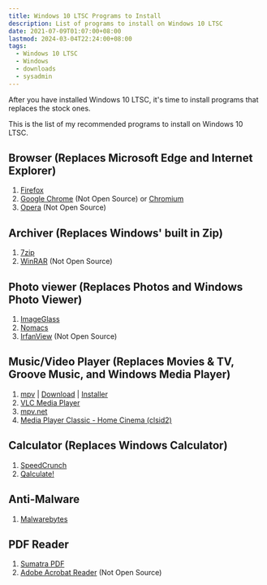 ```yaml
---
title: Windows 10 LTSC Programs to Install
description: List of programs to install on Windows 10 LTSC
date: 2021-07-09T01:07:00+08:00
lastmod: 2024-03-04T22:24:00+08:00
tags:
  - Windows 10 LTSC
  - Windows
  - downloads
  - sysadmin
---
```

After you have installed Windows 10 LTSC, it's time to install programs that replaces the stock ones.

This is the list of my recommended programs to install on Windows 10 LTSC.

## Browser (Replaces Microsoft Edge and Internet Explorer)
1. [Firefox](https://www.mozilla.org/en-US/firefox/new/)
2. [Google Chrome](https://www.google.com/intl/en_us/chrome/) (Not Open Source) or [Chromium](https://www.chromium.org)
3. [Opera](https://www.opera.com) (Not Open Source)

## Archiver (Replaces Windows' built in Zip)
1. [7zip](https://www.7-zip.org)
2. [WinRAR](https://www.win-rar.com) (Not Open Source)

## Photo viewer (Replaces Photos and Windows Photo Viewer)
1. [ImageGlass](https://imageglass.org)
2. [Nomacs](https://nomacs.org)
3. [IrfanView](https://www.irfanview.com) (Not Open Source)

## Music/Video Player (Replaces Movies & TV, Groove Music, and Windows Media Player)
1. [mpv](https://mpv.io) | [Download](https://sourceforge.net/projects/mpv-player-windows/files/) | [Installer](https://github.com/rossy/mpv-install)
2. [VLC Media Player](https://www.videolan.org)
3. [mpv.net](https://github.com/stax76/mpv.net)
4. [Media Player Classic - Home Cinema (clsid2)](https://github.com/clsid2/mpc-hc)

## Calculator (Replaces Windows Calculator)
1. [SpeedCrunch](https://speedcrunch.org)
2. [Qalculate!](https://qalculate.github.io)

## Anti-Malware
1. [Malwarebytes](https://www.malwarebytes.com)

## PDF Reader
1. [Sumatra PDF](https://www.sumatrapdfreader.org)
2. [Adobe Acrobat Reader](https://get.adobe.com/reader/) (Not Open Source)